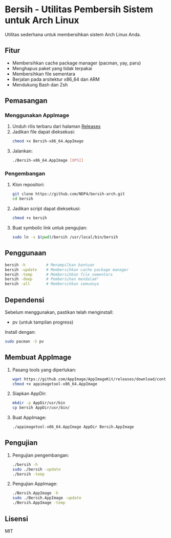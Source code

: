 # Bersih - Utilitas Pembersih Sistem untuk Arch Linux

Utilitas sederhana untuk membersihkan sistem Arch Linux Anda.

## Fitur

- Membersihkan cache package manager (pacman, yay, paru)
- Menghapus paket yang tidak terpakai
- Membersihkan file sementara
- Berjalan pada arsitektur x86_64 dan ARM
- Mendukung Bash dan Zsh

## Pemasangan

### Menggunakan AppImage

1. Unduh rilis terbaru dari halaman [Releases](https://github.com/NDP4/bersih-arch/releases)
2. Jadikan file dapat dieksekusi:
   ```bash
   chmod +x Bersih-x86_64.AppImage
   ```
3. Jalankan:
   ```bash
   ./Bersih-x86_64.AppImage [OPSI]
   ```

### Pengembangan

1. Klon repositori:
   ```bash
   git clone https://github.com/NDP4/bersih-arch.git
   cd bersih
   ```
2. Jadikan script dapat dieksekusi:
   ```bash
   chmod +x bersih
   ```
3. Buat symbolic link untuk pengujian:
   ```bash
   sudo ln -s $(pwd)/bersih /usr/local/bin/bersih
   ```

## Penggunaan

```bash
bersih -h         # Menampilkan bantuan
bersih -update    # Membersihkan cache package manager
bersih -temp      # Membersihkan file sementara
bersih -deep      # Pembersihan mendalam"
bersih -all       # Membersihkan semuanya
```

## Dependensi

Sebelum menggunakan, pastikan telah menginstall:

- pv (untuk tampilan progress)

Install dengan:

```bash
sudo pacman -S pv
```

## Membuat AppImage

1. Pasang tools yang diperlukan:
   ```bash
   wget https://github.com/AppImage/AppImageKit/releases/download/continuous/appimagetool-x86_64.AppImage
   chmod +x appimagetool-x86_64.AppImage
   ```
2. Siapkan AppDir:
   ```bash
   mkdir -p AppDir/usr/bin
   cp bersih AppDir/usr/bin/
   ```
3. Buat AppImage:
   ```bash
   ./appimagetool-x86_64.AppImage AppDir Bersih.AppImage
   ```

## Pengujian

1. Pengujian pengembangan:

   ```bash
   ./bersih -h
   sudo ./bersih -update
   ./bersih -temp
   ```

2. Pengujian AppImage:
   ```bash
   ./Bersih.AppImage -h
   sudo ./Bersih.AppImage -update
   ./Bersih.AppImage -temp
   ```

## Lisensi

MIT
